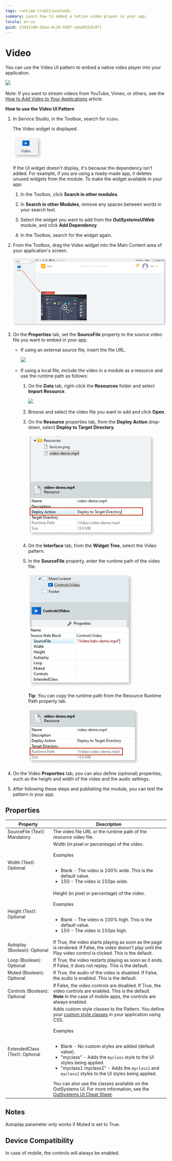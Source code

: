 ```yaml
---
tags: runtime-traditionalweb; 
summary: Learn how to embed a native video player in your app.
locale: en-us
guid: 23431108-d3aa-4c10-9307-c8ad925dc9f1
---
```


# Video

You can use the Video UI pattern to embed a native video player into your application.

![](<images/video-image-2.png>)

<div class="info" markdown="1">
 
Note: If you want to stream videos from YouTube, Vimeo, or others, see the [How to Add Video to Your Applications](https://success.outsystems.com/Documentation/Development_FAQs/How_to_Add_Video_to_Your_Applications) article. 
 
</div>

**How to use the Video UI Pattern**

1. In Service Studio, in the Toolbox, search for `Video`.

    The Video widget is displayed.

    ![](<images/video-image-10.png>)

    If the UI widget doesn't display, it's because the dependency isn't added. For example, if you are using a ready-made app, it deletes unused widgets from the module. To make the widget available in your app:

    1. In the Toolbox, click **Search in other modules**.

    1. In **Search in other Modules**, remove any spaces between words in your search text.
    
    1. Select the widget you want to add from the **OutSystemsUIWeb** module, and click **Add Dependency**. 
    
    1. In the Toolbox, search for the widget again.

1. From the Toolbox, drag the Video widget into the Main Content area of your application's screen.

    ![](<images/video-image-11.png>)
 
1. On the **Properties** tab, set the **SourceFile** property to the source video file you want to embed in your app. 

    * If using an external source file, insert the file URL.

        ![](<images/video-image-3.png>)

    * If using a local file, include the video in a module as a resource and use the runtime path as follows:

        1. On the **Data** tab, right-click the **Resources** folder and select **Import Resource**.

            ![](images/video-image-add-resource.png)
        
        1. Browse and select the video file you want to add and click **Open**.
        1. On the **Resource** properties tab, from the **Deploy Action** drop-down, select **Deploy to Target Directory**.

             ![](<images/video-image-12.png>)

        1. On the **Interface** tab, from the **Widget Tree**, select the Video pattern.
       
        1. In the **SourceFile** property, enter the runtime path of the video file.

            ![](<images/video-image-13.png>)
    
            **Tip**: You can copy the runtime path from the Resource Runtime Path property tab.

            ![](<images/video-image-14.png>)

1. On the Video **Properties** tab, you can also define (optional) properties, such as the height and width of the video and the audio settings.

1. After following these steps and publishing the module, you can test the pattern in your app. 
       
## Properties

| **Property** | **Description** | 
|---|---|
| SourceFile (Text): Mandatory | The video file URL or the runtime path of the resource video file. |
| Width (Text): Optional | Width (in pixel or percentage) of the video.<br/><br/>Examples<br/><br/><ul><li>Blank - The video is 100% wide. This is the default value.</li><li>150 - The video is 150px wide.</li></ul> | 
| Height (Text): Optional | Height (in pixel or percentage) of the video.<br/><br/>Examples<br/><br/><ul><li>Blank - The video is 100% high. This is the default value.</li><li>150 - The video is 150px high.</li></ul> |  
| Autoplay (Boolean): Optional | If True, the video starts playing as soon as the page is rendered. If False, the video doesn't play until the Play video control is clicked. This is the default.  | 
| Loop (Boolean): Optional | If True, the video restarts playing as soon as it ends. If False, it does not replay. This is the default. | 
| Muted (Boolean): Optional | If True, the audio of the video is disabled. If False, the audio is enabled. This is the default. | 
| Controls (Boolean): Optional | If False, the video controls are disabled. If True, the video controls are enabled. This is the default.<br/>**Note** In the case of mobile apps, the controls are always enabled. |  
| ExtendedClass (Text): Optional  |  Adds custom style classes to the Pattern. You define your [custom style classes](../../../look-feel/css.md) in your application using CSS.<br/><br/>Examples<br/><br/> <ul><li>Blank - No custom styles are added (default value).</li><li>"myclass" - Adds the ``myclass`` style to the UI styles being applied.</li><li>"myclass1 myclass2" - Adds the ``myclass1`` and ``myclass2`` styles to the UI styles being applied.</li></ul>You can also use the classes available on the OutSystems UI. For more information, see the [OutSystems UI Cheat Sheet](https://outsystemsui.outsystems.com/OutSystemsUIWebsite/CheatSheet). |

## Notes

Autoplay parameter only works if Muted is set to True.

## Device Compatibility

In case of mobile, the controls will always be enabled.
